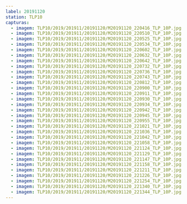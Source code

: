 ```yaml
---
label: 20191120
station: TLP10
capturas:
  - imagem: TLP10/2019/201911/20191120/M20191120_220416_TLP_10P.jpg
  - imagem: TLP10/2019/201911/20191120/M20191120_220510_TLP_10P.jpg
  - imagem: TLP10/2019/201911/20191120/M20191120_220525_TLP_10P.jpg
  - imagem: TLP10/2019/201911/20191120/M20191120_220534_TLP_10P.jpg
  - imagem: TLP10/2019/201911/20191120/M20191120_220602_TLP_10P.jpg
  - imagem: TLP10/2019/201911/20191120/M20191120_220632_TLP_10P.jpg
  - imagem: TLP10/2019/201911/20191120/M20191120_220642_TLP_10P.jpg
  - imagem: TLP10/2019/201911/20191120/M20191120_220732_TLP_10P.jpg
  - imagem: TLP10/2019/201911/20191120/M20191120_220736_TLP_10P.jpg
  - imagem: TLP10/2019/201911/20191120/M20191120_220743_TLP_10P.jpg
  - imagem: TLP10/2019/201911/20191120/M20191120_220812_TLP_10P.jpg
  - imagem: TLP10/2019/201911/20191120/M20191120_220900_TLP_10P.jpg
  - imagem: TLP10/2019/201911/20191120/M20191120_220911_TLP_10P.jpg
  - imagem: TLP10/2019/201911/20191120/M20191120_220930_TLP_10P.jpg
  - imagem: TLP10/2019/201911/20191120/M20191120_220934_TLP_10P.jpg
  - imagem: TLP10/2019/201911/20191120/M20191120_220942_TLP_10P.jpg
  - imagem: TLP10/2019/201911/20191120/M20191120_220945_TLP_10P.jpg
  - imagem: TLP10/2019/201911/20191120/M20191120_220955_TLP_10P.jpg
  - imagem: TLP10/2019/201911/20191120/M20191120_221021_TLP_10P.jpg
  - imagem: TLP10/2019/201911/20191120/M20191120_221036_TLP_10P.jpg
  - imagem: TLP10/2019/201911/20191120/M20191120_221042_TLP_10P.jpg
  - imagem: TLP10/2019/201911/20191120/M20191120_221058_TLP_10P.jpg
  - imagem: TLP10/2019/201911/20191120/M20191120_221124_TLP_10P.jpg
  - imagem: TLP10/2019/201911/20191120/M20191120_221129_TLP_10P.jpg
  - imagem: TLP10/2019/201911/20191120/M20191120_221147_TLP_10P.jpg
  - imagem: TLP10/2019/201911/20191120/M20191120_221158_TLP_10P.jpg
  - imagem: TLP10/2019/201911/20191120/M20191120_221211_TLP_10P.jpg
  - imagem: TLP10/2019/201911/20191120/M20191120_221226_TLP_10P.jpg
  - imagem: TLP10/2019/201911/20191120/M20191120_221254_TLP_10P.jpg
  - imagem: TLP10/2019/201911/20191120/M20191120_221340_TLP_10P.jpg
  - imagem: TLP10/2019/201911/20191120/M20191120_221344_TLP_10P.jpg
---
```

